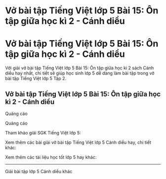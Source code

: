 # Vở bài tập Tiếng Việt lớp 5 Bài 15: Ôn tập giữa học kì 2 - Cánh diều

# Vở bài tập Tiếng Việt lớp 5 Bài 15: Ôn tập giữa học kì 2 - Cánh diều

Với giải vở bài tập Tiếng Việt lớp 5 Bài 15: Ôn tập giữa học kì 2 sách Cánh diều hay nhất, chi tiết sẽ giúp học sinh lớp 5 dễ dàng làm bài tập trong vở bài tập Tiếng Việt lớp 5 Tập 2.

## Vở bài tập Tiếng Việt lớp 5 Bài 15: Ôn tập giữa học kì 2 - Cánh diều

Quảng cáo

Quảng cáo

Tham khảo giải SGK Tiếng Việt lớp 5:

Xem thêm các bài giải vở bài tập Tiếng Việt lớp 5 Cánh diều hay, chi tiết khác:

Xem thêm các tài liệu học tốt lớp 5 hay khác:

* * *

Giải bài tập lớp 5 Cánh diều khác
